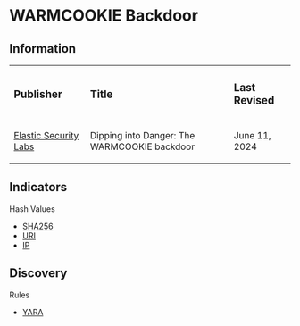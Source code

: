
# WARMCOOKIE Backdoor

## Information
<table>
  <tr>
    <td>
      <h3>Publisher</h3>
    </td>
    <td>
      <h3>Title</h3>
    </td>
    <td>
      <h3>Last Revised</h3>
    </td>
  </tr>
  <tr>
    <td>
      <a href="https://www.elastic.co/security-labs/dipping-into-danger">Elastic Security Labs</a>
    </td>
    <td>
      <p>Dipping into Danger: The WARMCOOKIE backdoor</p>
    </td>
    <td>
      <p>June 11, 2024</p>
    </td>
  </tr>
</table>

## Indicators
Hash Values
- <a href="https://github.com/PudgyDragon/IOCs/blob/main/All/WARMCOOKIE/samples.sha256">SHA256</a>
- <a href="https://github.com/PudgyDragon/IOCs/blob/main/All/WARMCOOKIE/uri.txt">URI</a>
- <a href="https://github.com/PudgyDragon/IOCs/blob/main/All/WARMCOOKIE/IPs.txt">IP</a>

## Discovery
Rules
- <a href="https://github.com/PudgyDragon/IOCs/blob/main/All/WARMCOOKIE/rules.yara">YARA</a>
